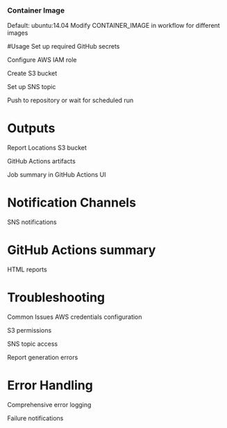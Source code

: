 
### Container Image
Default: ubuntu:14.04
Modify CONTAINER_IMAGE in workflow for different images

#Usage
Set up required GitHub secrets

Configure AWS IAM role

Create S3 bucket

Set up SNS topic

Push to repository or wait for scheduled run

# Outputs
Report Locations
S3 bucket

GitHub Actions artifacts

Job summary in GitHub Actions UI

# Notification Channels
SNS notifications

# GitHub Actions summary

HTML reports

# Troubleshooting
Common Issues
AWS credentials configuration

S3 permissions

SNS topic access

Report generation errors

# Error Handling
Comprehensive error logging

Failure notifications

